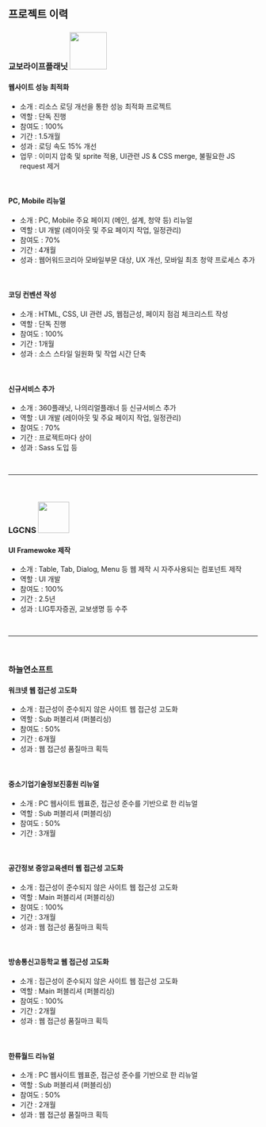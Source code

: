 ## 프로젝트 이력

### 교보라이프플래닛 <img src="https://www.lifeplanet.co.kr/resources/images/common/lifeplanet_logo.png" width="75" />

#### 웹사이트 성능 최적화
* 소개 : 리소스 로딩 개선을 통한 성능 최적화 프로젝트
* 역할 : 단독 진행
* 참여도 : 100%
* 기간 : 1.5개월
* 성과 : 로딩 속도 15% 개선
* 업무 : 이미지 압축 및 sprite 적용, UI관련 JS & CSS merge, 불필요한 JS request 제거

<br />

#### PC, Mobile 리뉴얼
* 소개 : PC, Mobile 주요 페이지 (메인, 설계, 청약 등) 리뉴얼
* 역할 : UI 개발 (레이아웃 및 주요 페이지 작업, 일정관리)
* 참여도 : 70%
* 기간 : 4개월
* 성과 : 웹어워드코리아 모바일부문 대상, UX 개선, 모바일 최초 청약 프로세스 추가

<br />

#### 코딩 컨벤션 작성
* 소개 : HTML, CSS, UI 관련 JS, 웹접근성, 페이지 점검 체크리스트 작성
* 역할 : 단독 진행
* 참여도 : 100%
* 기간 : 1개월
* 성과 : 소스 스타일 일원화 및 작업 시간 단축

<br />

#### 신규서비스 추가
* 소개 : 360플래닛, 나의리얼플래너 등 신규서비스 추가
* 역할 : UI 개발 (레이아웃 및 주요 페이지 작업, 일정관리)
* 참여도 : 70%
* 기간 : 프로젝트마다 상이
* 성과 : Sass 도입 등

<br>

---
<br />

### LGCNS <img src="https://m.lgcns.co.kr/Content/201704/images/mlogo.png" width="63" />

#### UI Framewoke 제작
* 소개 : Table, Tab, Dialog, Menu 등 웹 제작 시 자주사용되는 컴포넌트 제작
* 역할 : UI 개발
* 참여도 : 100%
* 기간 : 2.5년
* 성과 : LIG투자증권, 교보생명 등 수주

<br>

---
<br />

### 하늘연소프트

#### 워크넷 웹 접근성 고도화
* 소개 : 접근성이 준수되지 않은 사이트 웹 접근성 고도화
* 역할 : Sub 퍼블리셔 (퍼블리싱)
* 참여도 : 50%
* 기간 : 6개월
* 성과 : 웹 접근성 품질마크 획득

<br />

#### 중소기업기술정보진흥원 리뉴얼
* 소개 : PC 웹사이트 웹표준, 접근성 준수를 기반으로 한 리뉴얼
* 역할 : Sub 퍼블리셔 (퍼블리싱)
* 참여도 : 50%
* 기간 : 3개월

<br />

#### 공간정보 중앙교육센터 웹 접근성 고도화
* 소개 : 접근성이 준수되지 않은 사이트 웹 접근성 고도화
* 역할 : Main 퍼블리셔 (퍼블리싱)
* 참여도 : 100%
* 기간 : 3개월
* 성과 : 웹 접근성 품질마크 획득

<br />

#### 방송통신고등학교 웹 접근성 고도화
* 소개 : 접근성이 준수되지 않은 사이트 웹 접근성 고도화
* 역할 : Main 퍼블리셔 (퍼블리싱)
* 참여도 : 100%
* 기간 : 2개월
* 성과 : 웹 접근성 품질마크 획득

<br />

#### 한류월드 리뉴얼
* 소개 : PC 웹사이트 웹표준, 접근성 준수를 기반으로 한 리뉴얼
* 역할 : Sub 퍼블리셔 (퍼블리싱)
* 참여도 : 50%
* 기간 : 2개월
* 성과 : 웹 접근성 품질마크 획득